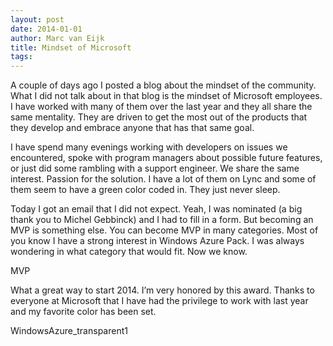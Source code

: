 ```yaml
---
layout: post
date: 2014-01-01
author: Marc van Eijk
title: Mindset of Microsoft
tags: 
---
```

A couple of days ago I posted a blog about the mindset of the community. What I did not talk about in that blog is the mindset of Microsoft employees. I have worked with many of them over the last year and they all share the same mentality. They are driven to get the most out of the products that they develop and embrace anyone that has that same goal.

I have spend many evenings working with developers on issues we encountered, spoke with program managers about possible future features, or just did some rambling with a support engineer. We share the same interest. Passion for the solution. I have a lot of them on Lync and some of them seem to have a green color coded in. They just never sleep.

Today I got an email that I did not expect. Yeah, I was nominated (a big thank you to Michel Gebbinck) and I had to fill in a form. But becoming an MVP is something else. You can become MVP in many categories. Most of you know I have a strong interest in Windows Azure Pack. I was always wondering in what category that would fit. Now we know.

MVP

What a great way to start 2014. I’m very honored by this award. Thanks to everyone at Microsoft that I have had the privilege to work with last year and my favorite color has been set.

WindowsAzure_transparent1

